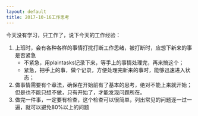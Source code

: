 ```yaml
---
layout: default
title: 2017-10-16工作思考
---
```


今天没有学习，只工作了，说下今天的工作经验：

1. 上班时，会有各种各样的事情打扰打断工作思绪，被打断时，应想下新来的事是否紧急
	* 不紧急，用plaintasks记录下来，等手上的事情处理完，再来搞这个；
	* 紧急，把手上的事，做个记录，方便处理完新来的事时，能够迅速进入状态；
2. 做事情需要有个章法，确保在开始前有了基本的思考，绝对不能上来就开始；但是也不能只想不做，只有开始了，才能发现问题所在。
3. 做完一件事，一定要有检查，这个检查可以很简单，列出常见的问题逐一过一遍，就可以避免80%以上的问题
